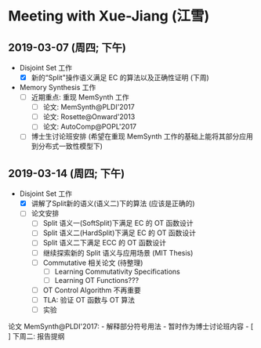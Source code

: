 ﻿# Meeting with Xue-Jiang (江雪)

## 2019-03-07 (周四; 下午)
- Disjoint Set 工作
	- [x] 新的“Split"操作语义满足 EC 的算法以及正确性证明 (下周)
- Memory Synthesis 工作
	- [ ] 近期重点: 重现 MemSynth 工作
		- [ ] 论文: MemSynth@PLDI'2017
		- [ ] 论文: Rosette@Onward'2013
		- [ ] 论文: AutoComp@POPL'2017
	- [ ] 博士生讨论班安排 (希望在重现 MemSynth 工作的基础上能将其部分应用到分布式一致性模型下)

## 2019-03-14 (周四; 下午)
- Disjoint Set 工作
	- [x] 讲解了Split新的语义(语义二)下的算法 (应该是正确的)
	- [ ] 论文安排
		- [ ] Split 语义一(SoftSplit)下满足 EC 的 OT 函数设计
		- [ ] Split 语义二(HardSplit)下满足 EC 的 OT 函数设计
		- [ ] Split 语义二下满足 ECC 的 OT 函数设计
		- [ ] 继续探索新的 Split 语义与应用场景 (MIT Thesis)
		- [ ] Commutative 相关论文 (待整理)
			- [ ] Learning Commutativity Specifications
			- [ ] Learning OT Functions???
		- [ ] OT Control Algorithm 不再重要
		- [ ] TLA: 验证 OT 函数与 OT 算法
		- [ ] 实验

论文 MemSynth@PLDI'2017:
	- 解释部分符号用法
	- 暂时作为博士讨论班内容
		- [ ] 下周二: 报告提纲

